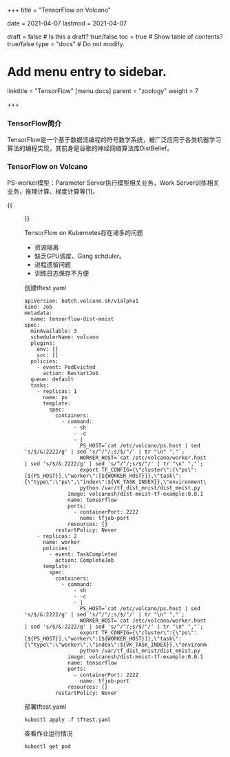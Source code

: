 +++
title =  "TensorFlow on Volcano"

date = 2021-04-07
lastmod = 2021-04-07

draft = false  # Is this a draft? true/false
toc = true  # Show table of contents? true/false
type = "docs"  # Do not modify.

# Add menu entry to sidebar.
linktitle = "TensorFlow"
[menu.docs]
  parent = "zoology"
  weight = 7

+++



### TensorFlow简介

TensorFlow是一个基于数据流编程的符号数学系统，被广泛应用于各类机器学习算法的编程实现，其前身是谷歌的神经网络算法库DistBelief。

### TensorFlow on Volcano

PS-worker模型：Parameter Server执行模型相关业务，Work Server训练相关业务，推理计算、梯度计算等[1]。

{{<figure library="1" src="ps-worker.png" title="ps-worker">}}

TensorFlow on Kubernetes存在诸多的问题

- 资源隔离
- 缺乏GPU调度、Gang schduler。
- 进程遗留问题
- 训练日志保存不方便

创建tftest.yaml

```
apiVersion: batch.volcano.sh/v1alpha1
kind: Job
metadata:
  name: tensorflow-dist-mnist
spec:
  minAvailable: 3
  schedulerName: volcano
  plugins:
    env: []
    svc: []
  policies:
    - event: PodEvicted
      action: RestartJob
  queue: default
  tasks:
    - replicas: 1
      name: ps
      template:
        spec:
          containers:
            - command:
                - sh
                - -c
                - |
                  PS_HOST=`cat /etc/volcano/ps.host | sed 's/$/&:2222/g' | sed 's/^/"/;s/$/"/' | tr "\n" ","`;
                  WORKER_HOST=`cat /etc/volcano/worker.host | sed 's/$/&:2222/g' | sed 's/^/"/;s/$/"/' | tr "\n" ","`;
                  export TF_CONFIG={\"cluster\":{\"ps\":[${PS_HOST}],\"worker\":[${WORKER_HOST}]},\"task\":{\"type\":\"ps\",\"index\":${VK_TASK_INDEX}},\"environment\":\"cloud\"};
                  python /var/tf_dist_mnist/dist_mnist.py
              image: volcanosh/dist-mnist-tf-example:0.0.1
              name: tensorflow
              ports:
                - containerPort: 2222
                  name: tfjob-port
              resources: {}
          restartPolicy: Never
    - replicas: 2
      name: worker
      policies:
        - event: TaskCompleted
          action: CompleteJob
      template:
        spec:
          containers:
            - command:
                - sh
                - -c
                - |
                  PS_HOST=`cat /etc/volcano/ps.host | sed 's/$/&:2222/g' | sed 's/^/"/;s/$/"/' | tr "\n" ","`;
                  WORKER_HOST=`cat /etc/volcano/worker.host | sed 's/$/&:2222/g' | sed 's/^/"/;s/$/"/' | tr "\n" ","`;
                  export TF_CONFIG={\"cluster\":{\"ps\":[${PS_HOST}],\"worker\":[${WORKER_HOST}]},\"task\":{\"type\":\"worker\",\"index\":${VK_TASK_INDEX}},\"environment\":\"cloud\"};
                  python /var/tf_dist_mnist/dist_mnist.py
              image: volcanosh/dist-mnist-tf-example:0.0.1
              name: tensorflow
              ports:
                - containerPort: 2222
                  name: tfjob-port
              resources: {}
          restartPolicy: Never
```

部署tftest.yaml

```
kubectl apply -f tftest.yaml
```

查看作业运行情况

```
kubectl get pod
```